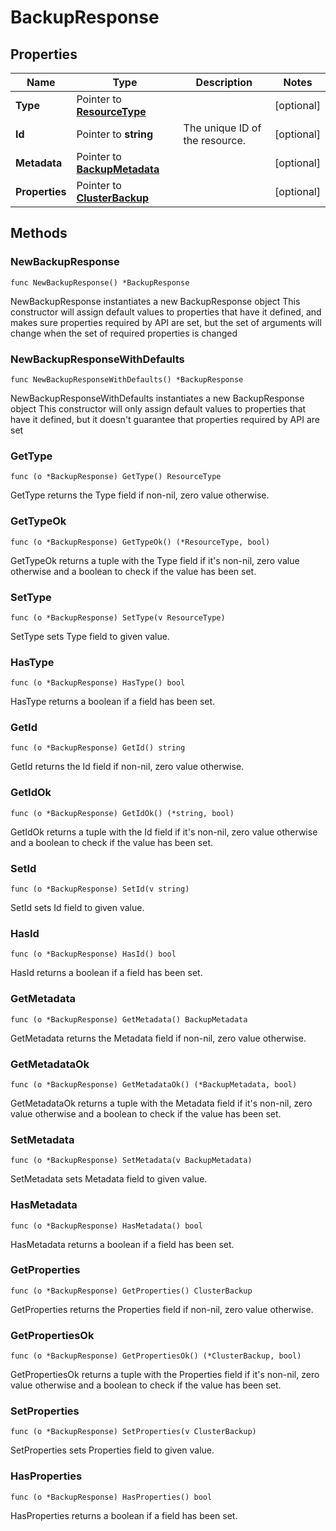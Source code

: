 # BackupResponse

## Properties

|Name | Type | Description | Notes|
|------------ | ------------- | ------------- | -------------|
|**Type** | Pointer to [**ResourceType**](ResourceType.md) |  | [optional] |
|**Id** | Pointer to **string** | The unique ID of the resource. | [optional] |
|**Metadata** | Pointer to [**BackupMetadata**](BackupMetadata.md) |  | [optional] |
|**Properties** | Pointer to [**ClusterBackup**](ClusterBackup.md) |  | [optional] |

## Methods

### NewBackupResponse

`func NewBackupResponse() *BackupResponse`

NewBackupResponse instantiates a new BackupResponse object
This constructor will assign default values to properties that have it defined,
and makes sure properties required by API are set, but the set of arguments
will change when the set of required properties is changed

### NewBackupResponseWithDefaults

`func NewBackupResponseWithDefaults() *BackupResponse`

NewBackupResponseWithDefaults instantiates a new BackupResponse object
This constructor will only assign default values to properties that have it defined,
but it doesn't guarantee that properties required by API are set

### GetType

`func (o *BackupResponse) GetType() ResourceType`

GetType returns the Type field if non-nil, zero value otherwise.

### GetTypeOk

`func (o *BackupResponse) GetTypeOk() (*ResourceType, bool)`

GetTypeOk returns a tuple with the Type field if it's non-nil, zero value otherwise
and a boolean to check if the value has been set.

### SetType

`func (o *BackupResponse) SetType(v ResourceType)`

SetType sets Type field to given value.

### HasType

`func (o *BackupResponse) HasType() bool`

HasType returns a boolean if a field has been set.

### GetId

`func (o *BackupResponse) GetId() string`

GetId returns the Id field if non-nil, zero value otherwise.

### GetIdOk

`func (o *BackupResponse) GetIdOk() (*string, bool)`

GetIdOk returns a tuple with the Id field if it's non-nil, zero value otherwise
and a boolean to check if the value has been set.

### SetId

`func (o *BackupResponse) SetId(v string)`

SetId sets Id field to given value.

### HasId

`func (o *BackupResponse) HasId() bool`

HasId returns a boolean if a field has been set.

### GetMetadata

`func (o *BackupResponse) GetMetadata() BackupMetadata`

GetMetadata returns the Metadata field if non-nil, zero value otherwise.

### GetMetadataOk

`func (o *BackupResponse) GetMetadataOk() (*BackupMetadata, bool)`

GetMetadataOk returns a tuple with the Metadata field if it's non-nil, zero value otherwise
and a boolean to check if the value has been set.

### SetMetadata

`func (o *BackupResponse) SetMetadata(v BackupMetadata)`

SetMetadata sets Metadata field to given value.

### HasMetadata

`func (o *BackupResponse) HasMetadata() bool`

HasMetadata returns a boolean if a field has been set.

### GetProperties

`func (o *BackupResponse) GetProperties() ClusterBackup`

GetProperties returns the Properties field if non-nil, zero value otherwise.

### GetPropertiesOk

`func (o *BackupResponse) GetPropertiesOk() (*ClusterBackup, bool)`

GetPropertiesOk returns a tuple with the Properties field if it's non-nil, zero value otherwise
and a boolean to check if the value has been set.

### SetProperties

`func (o *BackupResponse) SetProperties(v ClusterBackup)`

SetProperties sets Properties field to given value.

### HasProperties

`func (o *BackupResponse) HasProperties() bool`

HasProperties returns a boolean if a field has been set.



